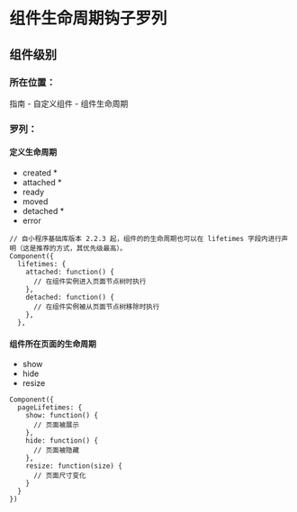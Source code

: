 # 组件生命周期钩子罗列

## 组件级别

### 所在位置： 
指南 - 自定义组件 - 组件生命周期 
### 罗列：
#### 定义生命周期
- created *
- attached *
- ready
- moved
- detached *
- error
```
// 自小程序基础库版本 2.2.3 起，组件的的生命周期也可以在 lifetimes 字段内进行声明（这是推荐的方式，其优先级最高）。
Component({
  lifetimes: {
    attached: function() {
      // 在组件实例进入页面节点树时执行
    },
    detached: function() {
      // 在组件实例被从页面节点树移除时执行
    },
  },
```
#### 组件所在页面的生命周期
- show
- hide
- resize 

```
Component({
  pageLifetimes: {
    show: function() {
      // 页面被展示
    },
    hide: function() {
      // 页面被隐藏
    },
    resize: function(size) {
      // 页面尺寸变化
    }
  }
})
```
